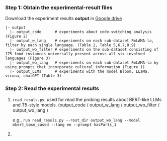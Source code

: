 ### Step 1: Obtain the experimental-result files
Download the experiment results **output** in [Google drive](https://drive.google.com/drive/folders/1lBoYEPafbZHwVYn6u7Em3O5yKM405iRP?usp=sharing)


```
|- output
  |- output_code      # experiments about code-switching analysis (Figure 2)
  |- output_w_lang    # experiments on each sub-dataset FmLAMA-la, filter by each single language. (Table 2, Table 5,6,7,8,9) 
  |- output_wo_filter # experiments on the sub-dataset consisting of 175 food instances universally present across all six involved languages (Figure 3)    
  |- output_wo_lang   # experiments on each sub-dataset FmLAMA-la by using prompts that incorporate cultural information (Figure 1)
  |- output_LLMs      # experiments with the model Bloom, LLaMa, vicuna, chatGPT (Table 3)
```

### Step 2: Read the experimental results

1. `read_resuls.py`: used for read the probing results about BERT-like LLMs and T5-style models. (output_code / output_w_lang / output_wo_filter / output_wo_lang )
   
   e.g., `run read_resuls.py --root_dir output_wo_lang --model mbert_base_cased --lang en --prompt hasParts_1`

2. 

